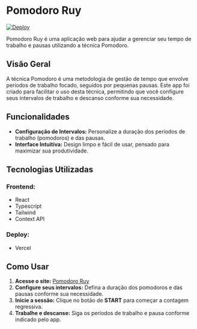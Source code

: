 <body>
      <h1>Pomodoro Ruy</h1>
    <p>
        <a href="https://pomodoro-ruy.vercel.app/">
            <img src="https://img.shields.io/badge/deploy-vercel-brightgreen.svg" alt="Deploy">
        </a>
    </p>
    <p>Pomodoro Ruy é uma aplicação web para ajudar a gerenciar seu tempo de trabalho e pausas utilizando a técnica Pomodoro.</p>
    <h2>Visão Geral</h2>
    <p>A técnica Pomodoro é uma metodologia de gestão de tempo que envolve períodos de trabalho focado, seguidos por pequenas pausas. Este app foi criado para facilitar o uso desta técnica, permitindo que você configure seus intervalos de trabalho e descanso conforme sua necessidade.</p>
    <h2>Funcionalidades</h2>
    <ul>
        <li><strong>Configuração de Intervalos:</strong> Personalize a duração dos períodos de trabalho (pomodoros) e das pausas.</li>
        <li><strong>Interface Intuitiva:</strong> Design limpo e fácil de usar, pensado para maximizar sua produtividade.</li>
    </ul>
    <h2>Tecnologias Utilizadas</h2>
    <h3>Frontend:</h3>
    <ul>
        <li>React</li>
        <li>Typescript</li>
        <li>Tailwind</li>
        <li>Context API</li>
    </ul>
    <h3>Deploy:</h3>
    <ul>
        <li>Vercel</li>
    </ul>
    <h2>Como Usar</h2>
    <ol>
        <li><strong>Acesse o site:</strong> <a href="https://pomodoro-ruy.vercel.app/">Pomodoro Ruy</a></li>
        <li><strong>Configure seus intervalos:</strong> Defina a duração dos pomodoros e das pausas conforme sua necessidade.</li>
        <li><strong>Inicie a sessão:</strong> Clique no botão de <strong>START</strong> para começar a contagem regressiva.</li>
        <li><strong>Trabalhe e descanse:</strong> Siga os períodos de trabalho e pausa conforme indicado pelo app.</li>
    </ol>
</body>
